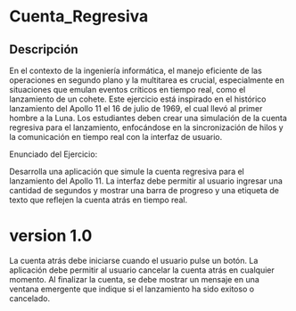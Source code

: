 # Cuenta_Regresiva

## Descripción
En el contexto de la ingeniería informática, el manejo eficiente de las operaciones en segundo plano y la 
multitarea es crucial, especialmente en situaciones que emulan eventos críticos en tiempo real, 
como el lanzamiento de un cohete. Este ejercicio está inspirado en el histórico lanzamiento del Apollo 11 
el 16 de julio de 1969, el cual llevó al primer hombre a la Luna. 
Los estudiantes deben crear una simulación de la cuenta regresiva para el lanzamiento, enfocándose en la 
sincronización de hilos y la comunicación en tiempo real con la interfaz de usuario.

Enunciado del Ejercicio:

Desarrolla una aplicación que simule la cuenta regresiva para el lanzamiento del Apollo 11. 
La interfaz debe permitir al usuario ingresar una cantidad de segundos y mostrar una barra de progreso 
y una etiqueta de texto que reflejen la cuenta atrás en tiempo real.


# version 1.0
La cuenta atrás debe iniciarse cuando el usuario pulse un botón.
La aplicación debe permitir al usuario cancelar la cuenta atrás en cualquier momento.
Al finalizar la cuenta, se debe mostrar un mensaje en una ventana emergente que indique 
si el lanzamiento ha sido exitoso o cancelado.

